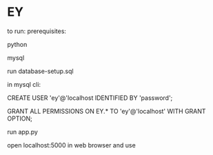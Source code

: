 # EY
to run:
prerequisites:

  python

  mysql


run database-setup.sql

in mysql cli:

  CREATE USER 'ey'@'localhost IDENTIFIED BY 'password';
  
  GRANT ALL PERMISSIONS ON EY.* TO 'ey'@'localhost' WITH GRANT OPTION;


run app.py

open localhost:5000 in web browser and use
